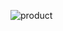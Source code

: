 
![product](https://github.com/Dhanushss017/product-checkout/assets/117816081/33fba398-3397-4c83-8319-21c1d31de186)
